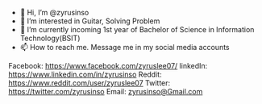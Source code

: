 - 👋 Hi, I’m @zyrusinso
- 👀 I’m interested in Guitar, Solving Problem
- 🌱 I’m currently incoming 1st year of Bachelor of Science in Information Technology(BSIT)
- 📫 How to reach me. Message me in my social media accounts

Facebook: https://www.facebook.com/zyruslee07/ 
linkedIn: https://www.linkedin.com/in/zyrusinso
Reddit: https://www.reddit.com/user/zyruslee07
Twitter: https://twitter.com/zyrusinso
Email: zyrusinso@Gmail.com


<!---
zyrusinso/zyrusinso is a ✨ special ✨ repository because its `README.md` (this file) appears on your GitHub profile.
You can click the Preview link to take a look at your changes.
--->
